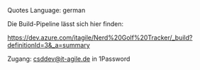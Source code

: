 Quotes Language: german


Die Build-Pipeline lässt sich hier finden:

https://dev.azure.com/itagile/Nerd%20Golf%20Tracker/_build?definitionId=3&_a=summary

Zugang: csddev@it-agile.de in 1Password
